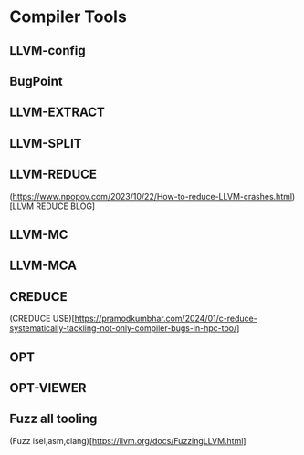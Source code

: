 # Compiler Tools

## LLVM-config
## BugPoint

## LLVM-EXTRACT
## LLVM-SPLIT
## LLVM-REDUCE
(https://www.npopov.com/2023/10/22/How-to-reduce-LLVM-crashes.html)[LLVM REDUCE BLOG]

## LLVM-MC
## LLVM-MCA

## CREDUCE
(CREDUCE USE)[https://pramodkumbhar.com/2024/01/c-reduce-systematically-tackling-not-only-compiler-bugs-in-hpc-too/]

## OPT
## OPT-VIEWER


## Fuzz all tooling
(Fuzz isel,asm,clang)[https://llvm.org/docs/FuzzingLLVM.html]
